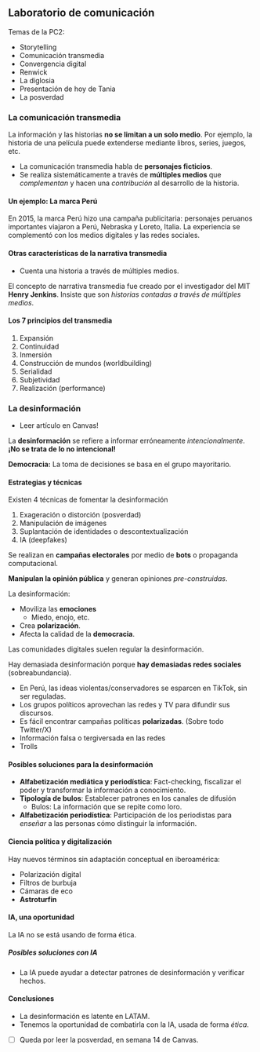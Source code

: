 ## Laboratorio de comunicación

Temas de la PC2:

- Storytelling
- Comunicación transmedia
- Convergencia digital
- Renwick
- La diglosia
- Presentación de hoy de Tania
- La posverdad

### La comunicación transmedia

La información y las historias **no se limitan a un solo medio**. Por ejemplo, la historia de una película puede extenderse mediante libros, series, juegos, etc.

- La comunicación transmedia habla de **personajes ficticios**.
- Se realiza sistemáticamente a través de **múltiples medios** que *complementan* y hacen una *contribución* al desarrollo de la historia.

#### Un ejemplo: La marca Perú

En 2015, la marca Perú hizo una campaña publicitaria: personajes peruanos importantes viajaron a Perú, Nebraska y Loreto, Italia. La experiencia se complementó con los medios digitales y las redes sociales.

#### Otras características de la narrativa transmedia

- Cuenta una historia a través de múltiples medios.

El concepto de narrativa transmedia fue creado por el investigador del MIT **Henry Jenkins**. Insiste que son *historias contadas a través de múltiples medios*.

#### Los 7 principios del transmedia

1. Expansión
2. Continuidad
3. Inmersión
4. Construcción de mundos (worldbuilding)
5. Serialidad
6. Subjetividad
7. Realización (performance)

### La desinformación

- Leer artículo en Canvas!

La **desinformación** se refiere a informar erróneamente *intencionalmente*. **¡No se trata de lo no intencional!**

**Democracia:** La toma de decisiones se basa en el grupo mayoritario.

#### Estrategias y técnicas

Existen 4 técnicas de fomentar la desinformación

1. Exageración o distorción (posverdad)
2. Manipulación de imágenes
3. Suplantación de identidades o descontextualización
4. IA (deepfakes)

Se realizan en **campañas electorales** por medio de **bots** o propaganda computacional.

**Manipulan la opinión pública** y generan opiniones *pre-construidas*.

La desinformación:

- Moviliza las **emociones**
	- Miedo, enojo, etc.
- Crea **polarización**.
- Afecta la calidad de la **democracia**.

Las comunidades digitales suelen regular la desinformación.

Hay demasiada desinformación porque **hay demasiadas redes sociales** (sobreabundancia).

- En Perú, las ideas violentas/conservadores se esparcen en TikTok, sin ser reguladas.
- Los grupos políticos aprovechan las redes y TV para difundir sus discursos.
- Es fácil encontrar campañas políticas **polarizadas**. (Sobre todo Twitter/X)
- Información falsa o tergiversada en las redes
- Trolls

#### Posibles soluciones para la desinformación

- **Alfabetización mediática y periodística**: Fact-checking, fiscalizar el poder y transformar la información a conocimiento.
- **Tipología de bulos**: Establecer patrones en los canales de difusión
	- Bulos: La información que se repite como loro.
- **Alfabetización periodística**: Participación de los periodistas para *enseñar* a las personas cómo distinguir la información.

#### Ciencia política y digitalización

Hay nuevos términos sin adaptación conceptual en iberoamérica:

- Polarización digital
- Filtros de burbuja
- Cámaras de eco
- **Astroturfin**

#### IA, una oportunidad

La IA no se está usando de forma ética.

##### Posibles soluciones con IA

- La IA puede ayudar a detectar patrones de desinformación y verificar hechos.

#### Conclusiones

- La desinformación es latente en LATAM.
- Tenemos la oportunidad de combatirla con la IA, usada de forma *ética*.

- [ ] Queda por leer la posverdad, en semana 14 de Canvas.
